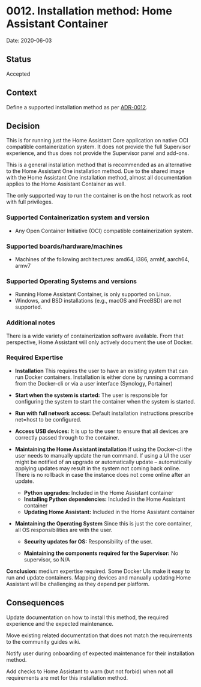 # 0012. Installation method: Home Assistant Container

Date: 2020-06-03

## Status

Accepted

## Context

Define a supported installation method as per [ADR-0012](https://github.com/home-assistant/architecture/blob/master/adr/0012-define-supported-installation-method.md).

## Decision

This is for running just the Home Assistant Core application on native OCI compatible containerization system. It does not provide the full Supervisor experience, and thus does not provide the Supervisor panel and add-ons.

This is a general installation method that is recommended as an alternative to the Home Assistant One installation method. Due to the shared image with the Home Assistant One installation method, almost all documentation applies to the Home Assistant Container as well.

The only supported way to run the container is on the host network as root with full privileges.

### Supported Containerization system and version

- Any Open Container Initiative (OCI) compatible containerization system.

### Supported boards/hardware/machines

- Machines of the following architectures: amd64, i386, armhf, aarch64, armv7

### Supported Operating Systems and versions

- Running Home Assistant Container, is only supported on Linux.
- Windows, and BSD installations (e.g., macOS and FreeBSD) are not supported.

### Additional notes

There is a wide variety of containerization software available. From that perspective, Home Assistant will only actively document the use of Docker.

### Required Expertise

- **Installation**
  This requires the user to have an existing system that can run Docker containers. Installation is either done by running a command from the Docker-cli or via a user interface (Synology, Portainer)

* **Start when the system is started:** The user is responsible for configuring the system to start the container when the system is started.
* **Run with full network access:** Default installation instructions prescribe net=host to be configured.
* **Access USB devices:** It is up to the user to ensure that all devices are correctly passed through to the container.

* **Maintaining the Home Assistant installation**
  If using the Docker-cli the user needs to manually update the run command. If using a UI the user might be notified of an upgrade or automatically update – automatically applying updates may result in the system not coming back online. There is no rollback in case the instance does not come online after an update.

  - **Python upgrades:** Included in the Home Assistant container
  - **Installing Python dependencies:** Included in the Home Assistant container
  - **Updating Home Assistant:** Included in the Home Assistant container

- **Maintaining the Operating System**
  Since this is just the core container, all OS responsibilities are with the user.

  - **Security updates for OS:** Responsibility of the user.

  - **Maintaining the components required for the Supervisor:** No supervisor, so N/A

**Conclusion:** medium expertise required. Some Docker UIs make it easy to run and update containers. Mapping devices and manually updating Home Assistant will be challenging as they depend per platform.

## Consequences

Update documentation on how to install this method, the required experience and the expected maintenance.

Move existing related documentation that does not match the requirements to the community guides wiki.

Notify user during onboarding of expected maintenance for their installation method.

Add checks to Home Assistant to warn (but not forbid) when not all requirements are met for this installation method.
